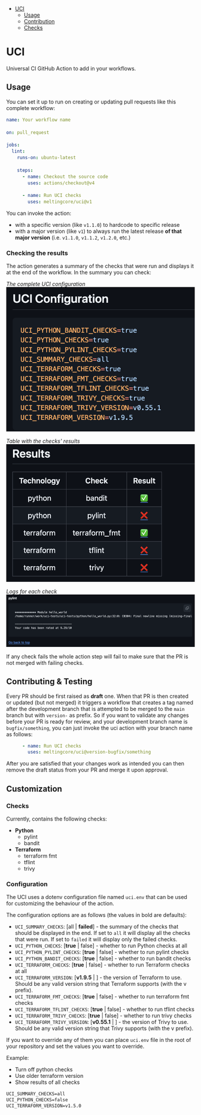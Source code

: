 <!-- TOC start (generated with https://github.com/derlin/bitdowntoc) -->

- [UCI](#uci)
   * [Usage](#usage)
   * [Contribution](#contribution)
   * [Checks](#checks)

<!-- TOC end -->

# UCI

Universal CI GitHub Action to add in your workflows.

## Usage

You can set it up to run on creating or updating
pull requests like this complete workflow:

```yaml
name: Your workflow name

on: pull_request

jobs:
  lint:
    runs-on: ubuntu-latest

    steps:
      - name: Checkout the source code
        uses: actions/checkout@v4

      - name: Run UCI checks
        uses: meltingcore/uci@v1
```

You can invoke the action:

- with a specific version (like `v1.1.0`) to hardcode to specific release
- with a major version (like `v1`) to always run the latest release 
**of that major version** (i.e. `v1.1.0`, `v1.1.2`, `v1.2.0`, etc.)

### Checking the results

The action generates a summary of the checks that were run and
displays it at the end of the workflow. In the summary you can check:

_The complete UCI configuration_
![the complete UCI configuration](images/show_config.png)

_Table with the checks' results_
![Table with the checks' results](images/table_results.png)

_Logs for each check_
![Logs for each check](images/check_logs.png)

If any check fails the whole action step will fail to make
sure that the PR is not merged with failing checks.

## Contributing & Testing

Every PR should be first raised as **draft** one. When that 
PR is then created or updated (but not merged) it triggers
a workflow that creates a tag named after the development branch
that is attempted to be merged to the `main` branch but with 
`version-` as prefix. So if you want to validate any changes before
your PR is ready for review, and your development branch name
is `bugfix/something`, you can just invoke the uci action with 
your branch name as follows:

```yaml
      - name: Run UCI checks
        uses: meltingcore/uci@version-bugfix/something
```

After you are satisfied that your changes work as intended you can
then remove the draft status from your PR and merge it upon approval.

## Customization

### Checks

Currently, contains the following checks:

* **Python**
  * pylint
  * bandit
* **Terraform**
  * terraform fmt
  * tflint
  * trivy

### Configuration

The UCI uses a dotenv configuration file named `uci.env` that
can be used for customizing the behaviour of the action.

The configuration options are as follows (the values in bold are defaults):

- `UCI_SUMMARY_CHECKS`: [all | **failed**] - the summary of the checks
  that should be displayed in the end. If set to `all` it will
  display all the checks that were run. If set to `failed` it will
  display only the failed checks.
- `UCI_PYTHON_CHECKS`: [**true** | false] - whether to run Python checks at all
- `UCI_PYTHON_PYLINT_CHECKS`: [**true** | false] - whether to run pylint checks
- `UCI_PYTHON_BANDIT_CHECKS`: [**true** | false] - whether to run bandit checks
- `UCI_TERRAFORM_CHECKS`: [**true** | false] - whether to run Terraform checks at all
- `UCI_TERRAFORM_VERSION`: [**v1.9.5** | <string>] - the version of Terraform to use.
Should be any valid version string that Terraform supports (with the v prefix).
- `UCI_TERRAFORM_FMT_CHECKS`: [**true** | false] - whether to run terraform fmt checks
- `UCI_TERRAFORM_TFLINT_CHECKS`: [**true** | false] - whether to run tflint checks
- `UCI_TERRAFORM_TRIVY_CHECKS`: [**true** | false] - whether to run trivy checks
- `UCI_TERRAFORM_TRIVY_VERSION`: [**v0.55.1** | <string>] - the version of Trivy to use.
Should be any valid version string that Trivy supports (with the v prefix).

If you want to override any of them you can place `uci.env` file in 
the root of your repository and set the values you want to override.

Example:

- Turn off python checks
- Use older terraform version
- Show results of all checks

```env
UCI_SUMMARY_CHECKS=all
UCI_PYTHON_CHECKS=false
UCI_TERRAFORM_VERSION=v1.5.0
```
